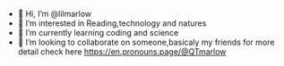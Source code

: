 - 👋 Hi, I’m @lilmarlow
- 👀 I’m interested in Reading,technology and natures
- 🌱 I’m currently learning coding and science
- 💞️ I’m looking to collaborate on someone,basicaly my friends
for more detail check here https://en.pronouns.page/@QTmarlow

<!---
lilmarlow/lilmarlow is a ✨ special ✨ repository because its `README.md` (this file) appears on your GitHub profile.
You can click the Preview link to take a look at your changes.
--->
